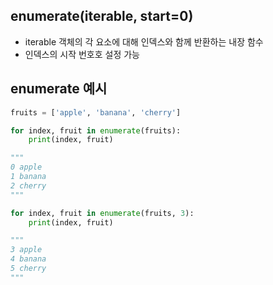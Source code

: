 ## enumerate(iterable, start=0)
- iterable 객체의 각 요소에 대해 인덱스와 함께 반환하는 내장 함수
- 인덱스의 시작 번호호 설정 가능

## enumerate 예시
```py
fruits = ['apple', 'banana', 'cherry']

for index, fruit in enumerate(fruits):
    print(index, fruit)

"""
0 apple
1 banana
2 cherry
"""

for index, fruit in enumerate(fruits, 3):
    print(index, fruit)

"""
3 apple
4 banana
5 cherry
"""
```
